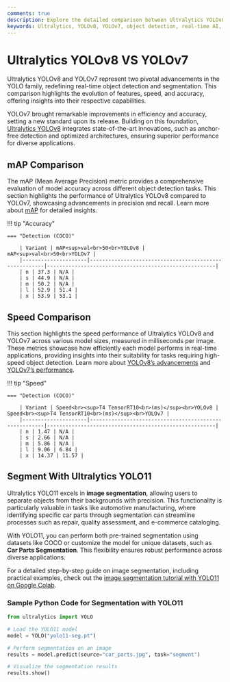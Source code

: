 ```yaml
---
comments: true
description: Explore the detailed comparison between Ultralytics YOLOv8 and YOLOv7, highlighting advancements in object detection, real-time AI performance, and edge AI capabilities. Discover how these models push the boundaries of computer vision applications with enhanced speed, accuracy, and versatility.
keywords: Ultralytics, YOLOv8, YOLOv7, object detection, real-time AI, edge AI, computer vision, AI models comparison, machine learning, advanced AI tools
---
```


# Ultralytics YOLOv8 VS YOLOv7

Ultralytics YOLOv8 and YOLOv7 represent two pivotal advancements in the YOLO family, redefining real-time object detection and segmentation. This comparison highlights the evolution of features, speed, and accuracy, offering insights into their respective capabilities.

YOLOv7 brought remarkable improvements in efficiency and accuracy, setting a new standard upon its release. Building on this foundation, [Ultralytics YOLOv8](https://github.com/ultralytics/ultralytics) integrates state-of-the-art innovations, such as anchor-free detection and optimized architectures, ensuring superior performance for diverse applications.

## mAP Comparison

The mAP (Mean Average Precision) metric provides a comprehensive evaluation of model accuracy across different object detection tasks. This section highlights the performance of Ultralytics YOLOv8 compared to YOLOv7, showcasing advancements in precision and recall. Learn more about [mAP](https://www.ultralytics.com/glossary/mean-average-precision-map) for detailed insights.

!!! tip "Accuracy"

    === "Detection (COCO)"

    	| Variant | mAP<sup>val<br>50<br>YOLOv8 | mAP<sup>val<br>50<br>YOLOv7 |
    	|---------------------|-------------------------------------------------------|-------------------------------------------------------|
    	| n | 37.3 | N/A |
    	| s | 44.9 | N/A |
    	| m | 50.2 | N/A |
    	| l | 52.9 | 51.4 |
    	| x | 53.9 | 53.1 |

## Speed Comparison

This section highlights the speed performance of Ultralytics YOLOv8 and YOLOv7 across various model sizes, measured in milliseconds per image. These metrics showcase how efficiently each model performs in real-time applications, providing insights into their suitability for tasks requiring high-speed object detection. Learn more about [YOLOv8’s advancements](https://docs.ultralytics.com/models/yolov8/) and [YOLOv7’s performance](https://docs.ultralytics.com/models/yolov7/).

!!! tip "Speed"

    === "Detection (COCO)"

    	| Variant | Speed<br><sup>T4 TensorRT10<br>(ms)</sup><br>YOLOv8 | Speed<br><sup>T4 TensorRT10<br>(ms)</sup><br>YOLOv7 |
    	|---------------------|-------------------------------------------------------|-------------------------------------------------------|
    	| n | 1.47 | N/A |
    	| s | 2.66 | N/A |
    	| m | 5.86 | N/A |
    	| l | 9.06 | 6.84 |
    	| x | 14.37 | 11.57 |

## Segment With Ultralytics YOLO11

Ultralytics YOLO11 excels in **image segmentation**, allowing users to separate objects from their backgrounds with precision. This functionality is particularly valuable in tasks like automotive manufacturing, where identifying specific car parts through segmentation can streamline processes such as repair, quality assessment, and e-commerce cataloging.

With YOLO11, you can perform both pre-trained segmentation using datasets like COCO or customize the model for unique datasets, such as **Car Parts Segmentation**. This flexibility ensures robust performance across diverse applications.

For a detailed step-by-step guide on image segmentation, including practical examples, check out the [image segmentation tutorial with YOLO11 on Google Colab](https://www.ultralytics.com/blog/image-segmentation-with-ultralytics-yolo11-on-google-colab).

### Sample Python Code for Segmentation with YOLO11

```python
from ultralytics import YOLO

# Load the YOLO11 model
model = YOLO("yolo11-seg.pt")

# Perform segmentation on an image
results = model.predict(source="car_parts.jpg", task="segment")

# Visualize the segmentation results
results.show()
```
